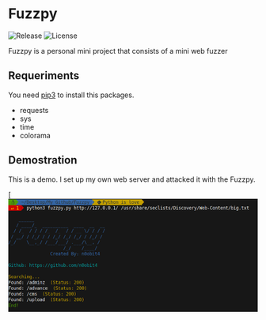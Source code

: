 # Fuzzpy
![Release](https://img.shields.io/badge/Release-1.0-Red.svg) ![License](https://img.shields.io/badge/Licence-APACHE-brightgreen.svg)

Fuzzpy is a personal mini project that consists of a mini web fuzzer

## Requeriments

You need [pip3](https://help.dreamhost.com/hc/es/articles/115000699011-Usar-pip3-para-instalar-m%C3%B3dulos-de-Python3) to install this packages.
 
  - requests
  - sys
  - time
  - colorama
  
 ## Demostration
 
 This is a demo. I set up my own web server and attacked it with the Fuzzpy.
 
 [![Fuzzpy demostration](https://raw.githubusercontent.com/n0obit4/Fuzzpy/master/Demostration.png)
